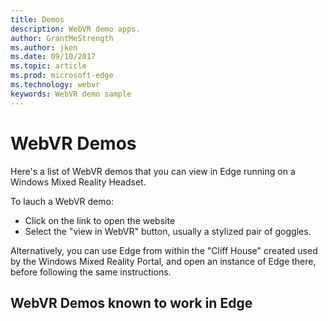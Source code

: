 ```yaml
---
title: Demos
description: WebVR demo apps. 
author: GrantMeStrength
ms.author: jken
ms.date: 09/10/2017
ms.topic: article
ms.prod: microsoft-edge
ms.technology: webvr
keywords: WebVR demo sample
---
```


# WebVR Demos

Here's a list of WebVR demos that you can view in Edge running on a Windows Mixed Reality Headset.

To lauch a WebVR demo:

* Click on the link to open the website
* Select the "view in WebVR" button, usually a stylized pair of goggles.

Alternatively, you can use Edge from within the "Cliff House" created used by the Windows Mixed Reality Portal, and open an instance of Edge there, before following the same instructions.  

## WebVR Demos known to work in Edge


